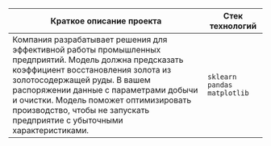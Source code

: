|Краткое описание проекта                                                        |Стек технологий                  |
|--------------------------------------------------------------------------------|---------------------------------|
|Компания разрабатывает решения для эффективной работы промышленных предприятий. Модель должна предсказать коэффициент восстановления золота из золотосодержащей руды. В вашем распоряжении данные с параметрами добычи и очистки. Модель поможет оптимизировать производство, чтобы не запускать предприятие с убыточными характеристиками.|`sklearn` `pandas` `matplotlib`|Взяты модели случайного леса, линейной регрессии и градиентного бустинга для предсказаний коэффициента обогащения золота после входной обработки и после финальной обработки. Проведена кросс-валидация моделей. Для предсказаний выбрана модель линейной регрессии как имеющая наименьшую RMSE. На основании предсказаний модели линейной регрессии расчитан показатель sMAPE он равен 7,61 %.|
